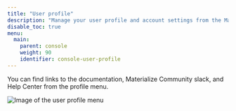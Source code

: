 ```yaml
---
title: "User profile"
description: "Manage your user profile and account settings from the Materialize console."
disable_toc: true
menu:
  main:
    parent: console
    weight: 90
    identifier: console-user-profile
---
```


You can find links to the documentation, Materialize Community slack, and Help
Center from the profile menu.

![Image of the user profile menu](/images/console/console-user-profile.png
"User profile menu")
